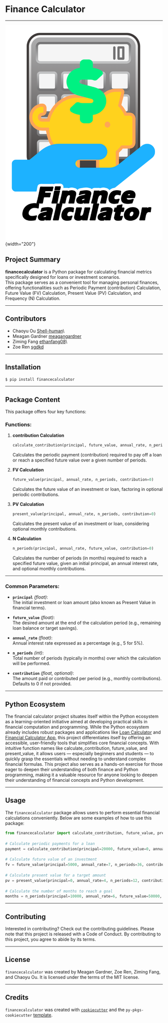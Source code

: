 # **Finance Calculator**

------------------------------------------------------------------------

![](img/finance-calculator-853x1024.png){width="200"}

## Project Summary

**financecalculator** is a Python package for calculating financial metrics specifically designed for loans or investment scenarios.\
This package serves as a convenient tool for managing personal finances, offering functionalities such as Periodic Payment (contribution) Calculation, Future Value (FV) Calculation, Present Value (PV) Calculation, and Frequency (N) Calculation.

------------------------------------------------------------------------

## Contributors

-   Chaoyu Ou [Shell-human](https://github.com/Shell-human)\
-   Meagan Gardner [meagangardner](https://github.com/meagangardner)
-   Ziming Fang [ethanfang08](https://github.com/ethanfang08)\
-   Zoe Ren [sgdkd](https://github.com/sgdkd)

------------------------------------------------------------------------

## Installation

``` bash
$ pip install financecalculator
```

------------------------------------------------------------------------

## Package Content

This package offers four key functions:

### **Functions:**

1.  **contribution Calculation**

    ``` python
    calculate_contribution(principal, future_value, annual_rate, n_periods)
    ```

    Calculates the periodic payment (contribution) required to pay off a loan or reach a specified future value over a given number of periods.

2.  **FV Calculation**

    ``` python
    future_value(principal, annual_rate, n_periods, contribution=0)
    ```

    Calculates the future value of an investment or loan, factoring in optional periodic contributions.

3.  **PV Calculation**

    ``` python
    present_value(principal, annual_rate, n_periods, contribution=0)
    ```

    Calculates the present value of an investment or loan, considering optional monthly contributions.

4.  **N Calculation**

    ``` python
    n_periods(principal, annual_rate, future_value, contribution=0)
    ```

    Calculates the number of periods (in months) required to reach a specified future value, given an initial principal, an annual interest rate, and optional monthly contributions.

------------------------------------------------------------------------

### **Common Parameters:**

-   **`principal`** *(float)*:\
    The initial investment or loan amount (also known as Present Value in financial terms).

-   **`future_value`** *(float)*:\
    The desired amount at the end of the calculation period (e.g., remaining loan balance or target savings).

-   **`annual_rate`** *(float)*:\
    Annual interest rate expressed as a percentage (e.g., 5 for 5%).

-   **`n_periods`** *(int)*:\
    Total number of periods (typically in months) over which the calculation will be performed.

-   **`contribution`** *(float, optional)*:\
    The amount paid or contributed per period (e.g., monthly contributions). Defaults to 0 if not provided.

------------------------------------------------------------------------

## Python Ecosystem

The financial calculator project situates itself within the Python ecosystem as a learning-oriented initiative aimed at developing practical skills in financial computation and programming. While the Python ecosystem already includes robust packages and applications like [Loan Calculator](https://github.com/yanomateus/loan-calculator) and [Financial Calculator App](https://github.com/dilumdesilva/Financial-Calculator-App), this project differentiates itself by offering an accessible, user-friendly tools that simplifies core financial concepts. With intuitive function names like calculate_contribution, future_value, and present_value, it allows users — especially beginners and students — to quickly grasp the essentials without needing to understand complex financial formulas. This project also serves as a hands-on exercise for those eager to deepen their understanding of both finance and Python programming, making it a valuable resource for anyone looking to deepen their understanding of financial concepts and Python development.

------------------------------------------------------------------------

## Usage

The `financecalculator` package allows users to perform essential financial calculations conveniently. Below are some examples of how to use this package:

``` python
from financecalculator import calculate_contribution, future_value, present_value, n_periods

# Calculate periodic payments for a loan
payment = calculate_contribution(principal=20000, future_value=0, annual_rate=5, n_periods=24)

# Calculate future value of an investment
fv = future_value(principal=5000, annual_rate=7, n_periods=36, contribution=200)

# Calculate present value for a target amount
pv = present_value(principal=0, annual_rate=4, n_periods=12, contribution=500)

# Calculate the number of months to reach a goal
months = n_periods(principal=10000, annual_rate=6, future_value=50000, contribution=300)
```

------------------------------------------------------------------------

## Contributing

Interested in contributing? Check out the contributing guidelines. Please note that this project is released with a Code of Conduct. By contributing to this project, you agree to abide by its terms.

------------------------------------------------------------------------

## License

`financecalculator` was created by Meagan Gardner, Zoe Ren, Ziming Fang, and Chaoyu Ou. It is licensed under the terms of the MIT license.

------------------------------------------------------------------------

## Credits

`financecalculator` was created with [`cookiecutter`](https://cookiecutter.readthedocs.io/en/latest/) and the `py-pkgs-cookiecutter` [template](https://github.com/py-pkgs/py-pkgs-cookiecutter).

